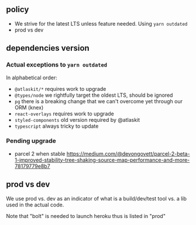 
## policy

* We strive for the latest LTS unless feature needed. Using `yarn outdated`
* prod vs dev


## dependencies version

### Actual exceptions to `yarn outdated`

In alphabetical order:
* `@atlaskit/*` requires work to upgrade
* `@types/node` we rightfully target the oldest LTS, should be ignored
* `pg` there is a breaking change that we can't overcome yet through our ORM (knex)
* `react-overlays` requires work to upgrade
* `styled-components` old version required by @atlaskit
* `typescript` always tricky to update

### Pending upgrade

* parcel 2 when stable https://medium.com/@devongovett/parcel-2-beta-1-improved-stability-tree-shaking-source-map-performance-and-more-78179779e8b7


## prod vs dev

We use prod vs. dev as an indicator of what is a build/dev/test tool vs. a lib used in the actual code.

Note that "bolt" is needed to launch heroku thus is listed in "prod"
